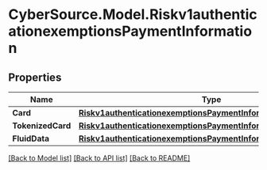 # CyberSource.Model.Riskv1authenticationexemptionsPaymentInformation
## Properties

Name | Type | Description | Notes
------------ | ------------- | ------------- | -------------
**Card** | [**Riskv1authenticationexemptionsPaymentInformationCard**](Riskv1authenticationexemptionsPaymentInformationCard.md) |  | [optional] 
**TokenizedCard** | [**Riskv1authenticationexemptionsPaymentInformationTokenizedCard**](Riskv1authenticationexemptionsPaymentInformationTokenizedCard.md) |  | [optional] 
**FluidData** | [**Riskv1authenticationexemptionsPaymentInformationFluidData**](Riskv1authenticationexemptionsPaymentInformationFluidData.md) |  | [optional] 

[[Back to Model list]](../README.md#documentation-for-models) [[Back to API list]](../README.md#documentation-for-api-endpoints) [[Back to README]](../README.md)

